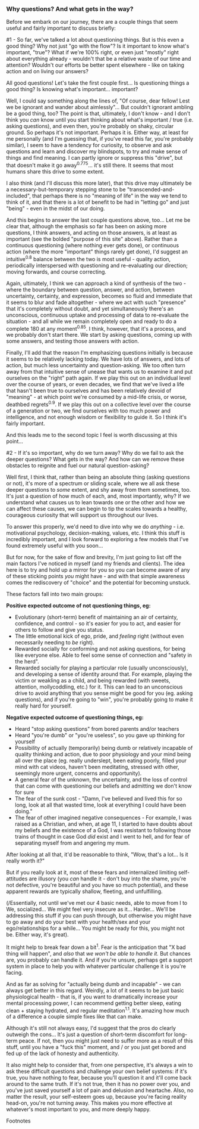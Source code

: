 
### Why questions? And what gets in the way?

Before we embark on our journey, there are a couple things that seem useful and fairly important to discuss briefly:

#1 - So far, we've talked a lot about questioning things. But is this even a good thing? Why not just "go with the flow"? Is it important to know what's important, "true"? What if we're 100% right, or even just "mostly" right about everything already - wouldn't that be a relative waste of our time and attention? Wouldn't our efforts be better spent elsewhere - like on taking action and on living our answers?

All good questions! Let's take the first couple first... Is questioning things a good thing? Is knowing what's important... important?

Well, I could say something along the lines of, "Of course, dear fellow! Lest we be ignorant and wander about aimlessly"... But couldn't ignorant ambling be a good thing, too? The point is that, ultimately, I don't know - and I don't think you _can_ know until you start thinking about what's important / true (i.e. asking questions), and even then, you're probably on shaky, circular ground. So perhaps it's not important. Perhaps it is. Either way, at least for me personally (and I'm guessing that, if you've read this far, you're probably similar), I seem to have a tendency for curiosity, to observe and ask questions and learn and discover my blindspots, to try and make sense of things and find meaning. I can partly ignore or suppress this "drive", but that doesn't make it go away<sup>0.775</sup>... it's still there. It seems that most humans share this drive to some extent. 

I also think (and I'll discuss this more later), that this drive may ultimately be a necessary-but-temporary stepping stone to be "transcended-and-included", that perhaps there is no "meaning of life" in the way we tend to think of it, and that there is a lot of benefit to be had in "letting go" and just "being" - even in the midst of our doing.

And this begins to answer the last couple questions above, too... Let me be clear that, although the emphasis so far has been on asking more questions, I think answers, and acting on those answers, is at least as important (see the bolded "purpose of this site" above). Rather than a continuous questioning (where nothing ever gets done), or continuous action (where the more "important" things rarely get done), I'd suggest an intuitive<sup>0.8</sup> balance between the two is most useful - quality action, periodically interspersed with questioning and re-evaluating our direction; moving forwards, and course correcting.

Again, ultimately, I think we can approach a kind of synthesis of the two - where the boundary between question, answer, and action, between uncertainty, certainty, and expression, becomes so fluid and immediate that it seems to blur and fade altogether - where we act with such "presence" that it's completely without doubt, and yet simultaneously there's an unconscious, continuous uptake and processing of data to re-evaluate the situation - and all while we remain completely open and ready to do a complete 180 at any moment<sup>0.85</sup>. I think, however, that it's a process, and we probably don't start there. We start by asking questions, coming up with some answers, and testing those answers with action.

Finally, I'll add that the reason I'm emphasizing questions initially is because it seems to be relatively lacking today. We have lots of answers, and lots of action, but much less uncertainty and question-asking. We too often turn away from that intuitive sense of unease that wants us to examine it and put ourselves on the "right" path again. If we play this out on an individual level over the course of years, or even decades, we find that we've lived a life that hasn't been true to ourselves and has been relatively devoid of "meaning" - at which point we're consumed by a mid-life crisis, or worse, deathbed regrets<sup>0.9</sup>. If we play this out on a collective level over the course of a generation or two, we find ourselves with too much power and intelligence, and not enough wisdom or flexibility to guide it. So I think it's fairly important.

And this leads me to the second topic I feel is worth discussing at this point...

#2 - If it's so important, why do we turn away? Why do we fail to ask the deeper questions? What gets in the way? And how can we remove these obstacles to reignite and fuel our natural question-asking?

Well first, I think that, rather than being an absolute thing (asking questions or not), it's more of a spectrum or sliding scale, where we all ask these deeper questions to _some_ extent, and shy away from them sometimes, too. It's just a question of how much of each, and, most importantly, why? If we understand what causes us to lean towards one or the other and how we can affect these causes, we can begin to tip the scales towards a healthy, courageous curiosity that will support us throughout our lives.

To answer this properly, we'd need to dive into why we do _anything_ - i.e. motivational psychology, decision-making, values, etc. I think this stuff is incredibly important, and I look forward to exploring a few models that I've found extremely useful with you soon... 

But for now, for the sake of flow and brevity, I'm just going to list off the main factors I've noticed in myself (and my friends and clients). The idea here is to try and hold up a mirror for you so you can become aware of any of these sticking points _you_ might have - and with that simple awareness comes the rediscovery of "choice" and the potential for becoming unstuck.

These factors fall into two main groups:

**Positive expected outcome of not questioning things, eg:**

- Evolutionary (short-term) benefit of maintaining an air of certainty, confidence, and control - so it's easier for you to act, and easier for others to follow and give you status.
- The little emotional kick of ego, pride, and *feeling* right (without even necessarily needing to *be* right).
- Rewarded socially for conforming and not asking questions, for being like everyone else. Able to feel some sense of connection and "safety in the herd".
- Rewarded socially for playing a particular role (usually unconsciously), and developing a sense of identity around that. For example, playing the victim or weakling as a child, and being rewarded (with sweets, attention, mollycoddling, etc.) for it. This can lead to an unconscious drive to avoid anything that you sense might be good for you (eg. asking questions), and if you're going to "win", you're probably going to make it really hard for yourself.

**Negative expected outcome of questioning things, eg:**

- Heard "stop asking questions" from bored parents and/or teachers
- Heard "you're dumb" or "you're useless", so you gave up thinking for yourself
- Possibility of actually (temporarily) being dumb or relatively incapable of quality thinking and action, due to poor physiology and your mind being all over the place (eg. really underslept, been eating poorly, filled your mind with cat videos, haven't been meditating, stressed with other, seemingly more urgent, concerns and opportunity).
- A general fear of the unknown, the uncertainty, and the loss of control that can come with questioning our beliefs and admitting we don't know for sure
- The fear of the sunk cost - "Damn, I've believed and lived this for so long, look at all that wasted time, look at everything I could have been doing."
- The fear of other imagined negative consequences - For example, I was raised as a Christian, and when, at age 11, I started to have doubts about my beliefs and the existence of a God, I was resistant to following those trains of thought in case God *did* exist and I went to hell, and for fear of separating myself from and angering my mum.

After looking at all that, it'd be reasonable to think, "Wow, that's a lot... Is it really worth it?"

But if you really look at it, most of these fears and internalized limiting self-attitudes are illusory (you _can_ handle it - don't buy into the shame, you're not defective, you're beautiful and you have so much potential), and these apparent rewards are typically shallow, fleeting, and unfulfilling.

(/Essentially, not until we've met our 4 basic needs, able to move from I to We, socialized... We might feel very insecure as it... Harder... We'll be addressing this stuff if you can push through, but otherwise you might have to go away and do your best with your health/sex and your ego/relationships for a while... You might be ready for this, you might not be. Either way, it's great).

It might help to break fear down a bit<sup>1</sup>. Fear is the anticipation that "X bad thing will happen", and _also_ that _we won't be able to handle it._ But chances are, you probably can handle it. And if you're unsure, perhaps get a support system in place to help you with whatever particular challenge it is you're facing.

And as far as solving for "actually being dumb and incapable" - we can always get better in this regard. Weirdly, a lot of it seems to be just basic physiological health - that is, if you want to dramatically increase your mental processing power, I can recommend getting better sleep, eating clean + staying hydrated, and regular meditation<sup>1.1</sup>. It's amazing how much of a difference a couple simple fixes like that can make.

Although it's still not always easy, I'd suggest that the pros do clearly outweigh the cons... It's just a question of short-term discomfort for long-term peace. If not, then you might just need to suffer more as a result of this stuff, until you have a "fuck this" moment, and / or you just get bored and fed up of the lack of honesty and authenticity.

It also might help to consider that, from one perspective, it's always a win to ask these difficult questions and challenge your own belief systems: if it's true, you have nothing to fear, because you'll question it and it'll come back around to the same truth. If it's not true, then it has no power over you, and you've just saved yourself a lot of pain and delusion and heartache. Also, no matter the result, your self-esteem goes up, because you're facing reality head-on, you're not turning away. This makes you more effective at whatever's most important to you, and more deeply happy.




Footnotes





